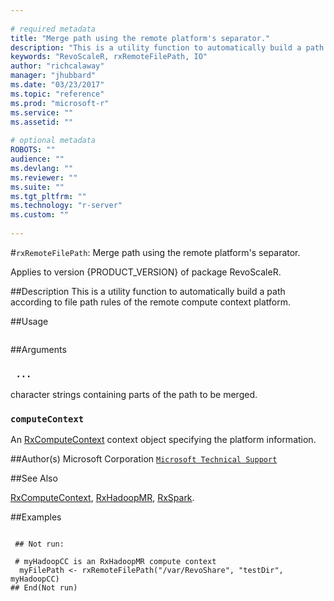 ```yaml
--- 
 
# required metadata 
title: "Merge path using the remote platform's separator." 
description: "This is a utility function to automatically build a path according to file path rules of the remote compute context platform." 
keywords: "RevoScaleR, rxRemoteFilePath, IO" 
author: "richcalaway" 
manager: "jhubbard" 
ms.date: "03/23/2017" 
ms.topic: "reference" 
ms.prod: "microsoft-r" 
ms.service: "" 
ms.assetid: "" 
 
# optional metadata 
ROBOTS: "" 
audience: "" 
ms.devlang: "" 
ms.reviewer: "" 
ms.suite: "" 
ms.tgt_pltfrm: "" 
ms.technology: "r-server" 
ms.custom: "" 
 
--- 
```

 
 
 #`rxRemoteFilePath`: Merge path using the remote platform's separator.

 Applies to version {PRODUCT_VERSION} of package RevoScaleR.
 
 ##Description
 This is a utility function to automatically build a path
according to file path rules of the remote compute context platform. 
 
 ##Usage

```   rxRemoteFilePath(  ...  , computeContext) 
```
 
 ##Arguments

   
    
 ### ` ...`
 character strings containing parts of the path to be merged. 
  
    
 ### `computeContext`
 An [RxComputeContext](RxComputeContext.md) context object specifying the platform information. 
  
 
 
 ##Author(s)
 Microsoft Corporation [`Microsoft Technical Support`](https://go.microsoft.com/fwlink/?LinkID=698556&clcid=0x409)
 
 
 ##See Also
 
[RxComputeContext](RxComputeContext.md),
[RxHadoopMR](RxHadoopMR.md),
[RxSpark](RxSpark.md).
   
 ##Examples

 ```
   
  ## Not run:
 
  # myHadoopCC is an RxHadoopMR compute context
   myFilePath <- rxRemoteFilePath("/var/RevoShare", "testDir", myHadoopCC)
 ## End(Not run) 
  
 
```
 
 
 
